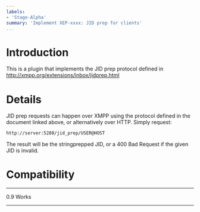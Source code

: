 ```yaml
---
labels:
- 'Stage-Alpha'
summary: 'Implement XEP-xxxx: JID prep for clients'
...
```


Introduction
============

This is a plugin that implements the JID prep protocol defined in
http://xmpp.org/extensions/inbox/jidprep.html

Details
=======

JID prep requests can happen over XMPP using the protocol defined in the
document linked above, or alternatively over HTTP. Simply request:

    http://server:5280/jid_prep/USER@HOST

The result will be the stringprepped JID, or a 400 Bad Request if the
given JID is invalid.

Compatibility
=============

  ----- -------
  0.9   Works
  ----- -------
